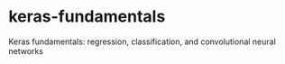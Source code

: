# keras-fundamentals
Keras fundamentals: regression, classification, and convolutional neural networks

